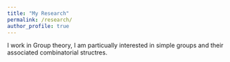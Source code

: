 ```yaml
---
title: "My Research"
permalink: /research/
author_profile: true
---
```


I work in Group theory, I am particually interested in simple groups and their associated combinatorial structres.

